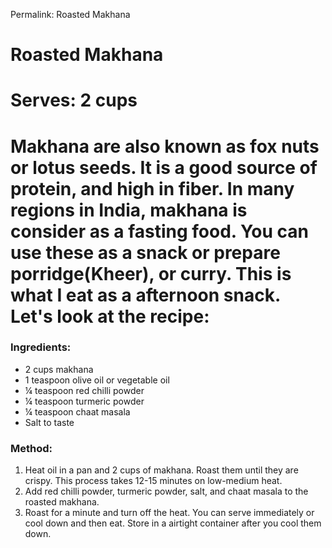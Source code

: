 Permalink: Roasted Makhana

# Roasted Makhana

# Serves: 2 cups

# Makhana are also known as fox nuts or lotus seeds. It is a good source of protein, and high in fiber. In many regions in India, makhana is consider as a fasting food. You can use these as a snack or prepare porridge(Kheer), or curry. This is what I eat as a afternoon snack. Let's look at the recipe:

### Ingredients:
* 2 cups makhana
* 1 teaspoon olive oil or vegetable oil
* ¼ teaspoon red chilli powder
* ¼ teaspoon turmeric powder
* ¼ teaspoon chaat masala
* Salt to taste

### Method:
1. Heat oil in a pan and 2 cups of makhana. Roast them until they are crispy. This process takes 12-15 minutes on low-medium heat. 
2. Add red chilli powder, turmeric powder, salt, and chaat masala to the roasted makhana. 
3. Roast for a minute and turn off the heat. You can serve immediately or cool down and then eat. Store in a airtight container after you cool them down. 